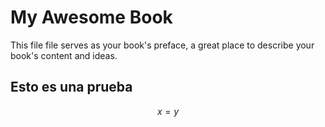 # My Awesome Book

This file file serves as your book's preface, a great place to describe your book's content and ideas.



## Esto es una prueba



$$x = y$$



